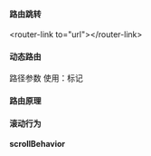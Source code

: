 #### 路由跳转

&lt;router-link to="url"&gt;&lt;/router-link&gt;

#### 动态路由

路径参数 使用：标记

#### 路由原理

#### 滚动行为

**scrollBehavior**

